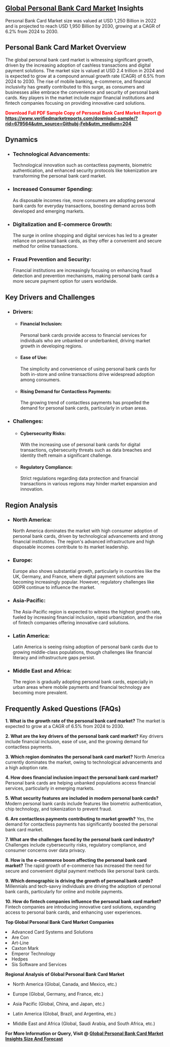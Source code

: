 <h2><a href="https://www.verifiedmarketreports.com/download-sample/?rid=679564&amp;utm_source=Githubj&amp;utm_medium=204" target="_blank">Global Personal Bank Card Market</a> Insights</h2><p>Personal Bank Card Market size was valued at USD 1,250 Billion in 2022 and is projected to reach USD 1,950 Billion by 2030, growing at a CAGR of 6.2% from 2024 to 2030.</p><p> <h2>Personal Bank Card Market Overview</h2> <p>The global personal bank card market is witnessing significant growth, driven by the increasing adoption of cashless transactions and digital payment solutions. The market size is valued at USD 2.4 trillion in 2024 and is expected to grow at a compound annual growth rate (CAGR) of 6.5% from 2024 to 2030. The rise of mobile banking, e-commerce, and financial inclusivity has greatly contributed to this surge, as consumers and businesses alike embrace the convenience and security of personal bank cards. Key players in the market include major financial institutions and fintech companies focusing on providing innovative card solutions.</p> <p><strong><p><span class=""><span style="color: #ff0000;"><strong>Download Full PDF Sample Copy of Personal Bank Card Market Report</strong> @ </span><a href="https://www.verifiedmarketreports.com/download-sample/?rid=679564&amp;utm_source=Githubj-Feb&amp;utm_medium=204" target="_blank">https://www.verifiedmarketreports.com/download-sample/?rid=679564&amp;utm_source=Githubj-Feb&amp;utm_medium=204</a></span></p></strong></p> <h2>Dynamics</h2> <ul> <li><h3>Technological Advancements:</h3> Technological innovation such as contactless payments, biometric authentication, and enhanced security protocols like tokenization are transforming the personal bank card market.</li> <li><h3>Increased Consumer Spending:</h3> As disposable incomes rise, more consumers are adopting personal bank cards for everyday transactions, boosting demand across both developed and emerging markets.</li> <li><h3>Digitalization and E-commerce Growth:</h3> The surge in online shopping and digital services has led to a greater reliance on personal bank cards, as they offer a convenient and secure method for online transactions.</li> <li><h3>Fraud Prevention and Security:</h3> Financial institutions are increasingly focusing on enhancing fraud detection and prevention mechanisms, making personal bank cards a more secure payment option for users worldwide.</li> </ul> <h2>Key Drivers and Challenges</h2> <ul> <li><h3>Drivers:</h3> <ul> <li><h4>Financial Inclusion:</h4> Personal bank cards provide access to financial services for individuals who are unbanked or underbanked, driving market growth in developing regions.</li> <li><h4>Ease of Use:</h4> The simplicity and convenience of using personal bank cards for both in-store and online transactions drive widespread adoption among consumers.</li> <li><h4>Rising Demand for Contactless Payments:</h4> The growing trend of contactless payments has propelled the demand for personal bank cards, particularly in urban areas.</li> </ul> </li> <li><h3>Challenges:</h3> <ul> <li><h4>Cybersecurity Risks:</h4> With the increasing use of personal bank cards for digital transactions, cybersecurity threats such as data breaches and identity theft remain a significant challenge.</li> <li><h4>Regulatory Compliance:</h4> Strict regulations regarding data protection and financial transactions in various regions may hinder market expansion and innovation.</li> </ul> </li> </ul> <h2>Region Analysis</h2> <ul> <li><h3>North America:</h3> North America dominates the market with high consumer adoption of personal bank cards, driven by technological advancements and strong financial institutions. The region's advanced infrastructure and high disposable incomes contribute to its market leadership.</li> <li><h3>Europe:</h3> Europe also shows substantial growth, particularly in countries like the UK, Germany, and France, where digital payment solutions are becoming increasingly popular. However, regulatory challenges like GDPR continue to influence the market.</li> <li><h3>Asia-Pacific:</h3> The Asia-Pacific region is expected to witness the highest growth rate, fueled by increasing financial inclusion, rapid urbanization, and the rise of fintech companies offering innovative card solutions.</li> <li><h3>Latin America:</h3> Latin America is seeing rising adoption of personal bank cards due to growing middle-class populations, though challenges like financial literacy and infrastructure gaps persist.</li> <li><h3>Middle East and Africa:</h3> The region is gradually adopting personal bank cards, especially in urban areas where mobile payments and financial technology are becoming more prevalent.</li> </ul> <h2>Frequently Asked Questions (FAQs)</h2> <p><strong>1. What is the growth rate of the personal bank card market?</strong> The market is expected to grow at a CAGR of 6.5% from 2024 to 2030.</p> <p><strong>2. What are the key drivers of the personal bank card market?</strong> Key drivers include financial inclusion, ease of use, and the growing demand for contactless payments.</p> <p><strong>3. Which region dominates the personal bank card market?</strong> North America currently dominates the market, owing to technological advancements and a high adoption rate.</p> <p><strong>4. How does financial inclusion impact the personal bank card market?</strong> Personal bank cards are helping unbanked populations access financial services, particularly in emerging markets.</p> <p><strong>5. What security features are included in modern personal bank cards?</strong> Modern personal bank cards include features like biometric authentication, chip technology, and tokenization to prevent fraud.</p> <p><strong>6. Are contactless payments contributing to market growth?</strong> Yes, the demand for contactless payments has significantly boosted the personal bank card market.</p> <p><strong>7. What are the challenges faced by the personal bank card industry?</strong> Challenges include cybersecurity risks, regulatory compliance, and consumer concerns over data privacy.</p> <p><strong>8. How is the e-commerce boom affecting the personal bank card market?</strong> The rapid growth of e-commerce has increased the need for secure and convenient digital payment methods like personal bank cards.</p> <p><strong>9. Which demographic is driving the growth of personal bank cards?</strong> Millennials and tech-savvy individuals are driving the adoption of personal bank cards, particularly for online and mobile payments.</p> <p><strong>10. How do fintech companies influence the personal bank card market?</strong> Fintech companies are introducing innovative card solutions, expanding access to personal bank cards, and enhancing user experiences.</p> </p><p><strong>Top Global Personal Bank Card Market Companies</strong></p><div data-test-id=""><p><li>Advanced Card Systems and Solutions</li><li> Are Con</li><li> Art-Line</li><li> Caxton Mark</li><li> Emperor Technology</li><li> Hedpes</li><li> Sis Software and Services</li></p><div><strong>Regional Analysis of&nbsp;Global Personal Bank Card Market</strong></div><ul><li dir="ltr"><p dir="ltr">North America&nbsp;(Global, Canada, and Mexico, etc.)</p></li><li dir="ltr"><p dir="ltr">Europe (Global, Germany, and France, etc.)</p></li><li dir="ltr"><p dir="ltr">Asia Pacific&nbsp;(Global, China, and Japan, etc.)</p></li><li dir="ltr"><p dir="ltr">Latin America&nbsp;(Global, Brazil, and Argentina, etc.)</p></li><li dir="ltr">Middle East and Africa&nbsp;(Global, Saudi Arabia, and South Africa, etc.)</li></ul><p><strong>For More Information or Query, Visit @&nbsp;</strong><strong><a href="https://www.verifiedmarketreports.com/product/personal-bank-card-market/?utm_source=Githubj&amp;utm_medium=204" target="_blank">Global Personal Bank Card Market Insights Size And Forecast</a></strong></p></div>
